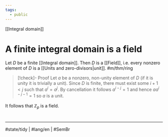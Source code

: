 ```yaml
---
tags:
  - public
---
```

[[Integral domain]]
# A finite integral domain is a field

Let $D$ be a finite [[Integral domain]]. Then $D$ is a [[Field]], i.e. every nonzero element of $D$ is a [[Units and zero-divisors|unit]]. #m/thm/ring 

> [!check]- Proof
> Let $a$ be a nonzero, non-unity element of $D$ (if it is unity it is trivially a unit).
> Since $D$ is finite, there must exist some $i+1 < j$ such that $a^i = a^j$.
> By cancellation it follows $a^{i-j} = 1$ and hence $a a^{i-j-1} = 1$ so $a$ is a unit.
> <span class="QED"/>

It follows that $\mathbb{Z}_{p}$ is a field.

#
---
#state/tidy | #lang/en | #SemBr
